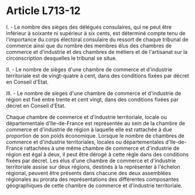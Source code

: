 # Article L713-12

<p>I. - Le nombre des sièges des délégués consulaires, qui ne peut être inférieur à soixante ni supérieur à six cents, est déterminé compte tenu de l'importance du corps électoral consulaire du ressort de chaque tribunal de commerce ainsi que du nombre des membres élus des chambres de commerce et d'industrie et des chambres de métiers et de l'artisanat sur la circonscription desquelles le tribunal se situe.</p><p>II. - Le nombre de sièges d'une chambre de commerce et d'industrie territoriale est de vingt-quatre à cent, dans des conditions fixées par décret en Conseil d'Etat. </p><p>III. - Le nombre de sièges d'une chambre de commerce et d'industrie de région est fixé entre trente et cent vingt, dans des conditions fixées par décret en Conseil d'Etat.</p><p>Chaque chambre de commerce et d'industrie territoriale, locale ou départementale d'Ile-de-France est représentée au sein de la chambre de commerce et d'industrie de région à laquelle elle est rattachée à due proportion de son poids économique. Lorsque le nombre de chambres de commerce et d'industrie territoriales, locales ou départementales d'Ile-de-France rattachées à une même chambre de commerce et d'industrie de région est égal à deux, il peut être dérogé à cette règle dans des conditions fixées par décret. Les élus d'une chambre de commerce et d'industrie territoriale assise sur deux régions, destinés à la représenter à l'échelon régional, peuvent être présents dans chacune des deux assemblées régionales au prorata des représentations des différentes composantes géographiques de cette chambre de commerce et d'industrie territoriale.</p>